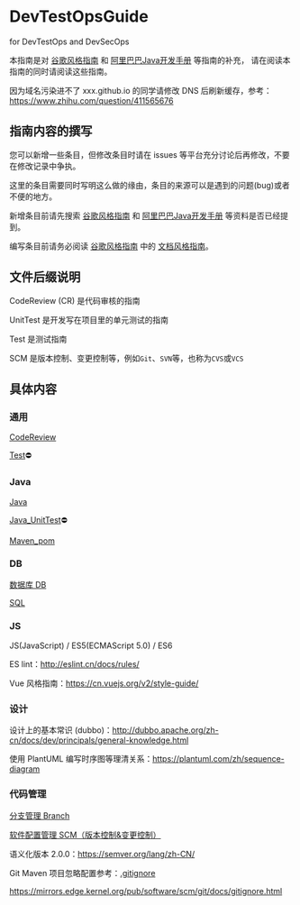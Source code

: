 # DevTestOpsGuide
for DevTestOps and DevSecOps

本指南是对 [谷歌风格指南][styleguide] 和 [阿里巴巴Java开发手册][p3c] 等指南的补充，
请在阅读本指南的同时请阅读这些指南。

因为域名污染进不了 xxx.github.io 的同学请修改 DNS 后刷新缓存，参考： 
https://www.zhihu.com/question/411565676

[styleguide]:https://github.com/google/styleguide
[p3c]:https://github.com/alibaba/p3c

## 指南内容的撰写

您可以新增一些条目，但修改条目时请在 issues 等平台充分讨论后再修改，不要在修改记录中争执。

这里的条目需要同时写明这么做的缘由，条目的来源可以是遇到的问题(bug)或者不便的地方。

新增条目前请先搜索 [谷歌风格指南][styleguide] 和 [阿里巴巴Java开发手册][p3c] 等资料是否已经提到。

编写条目前请务必阅读 [谷歌风格指南][styleguide] 中的 [文档风格指南][docguide]。

[docguide]:https://github.com/google/styleguide/blob/gh-pages/docguide/style.md


## 文件后缀说明

CodeReview (CR) 是代码审核的指南

UnitTest 是开发写在项目里的单元测试的指南

Test 是测试指南

SCM 是版本控制、变更控制等，例如`Git`、`SVN`等，也称为`CVS`或`VCS`


## 具体内容


### 通用

[CodeReview](md/CodeReview.md)

[Test](md/Test.md)⛔


### Java

[Java](md/Java.md)

[Java_UnitTest](md/Java_UnitTest.md)⛔

[Maven_pom](md/Maven_pom.md)


### DB

[数据库 DB](md/DB.md)

[SQL](md/SQL.md)


### JS
JS(JavaScript) / ES5(ECMAScript 5.0) / ES6

ES lint：http://eslint.cn/docs/rules/

Vue 风格指南：https://cn.vuejs.org/v2/style-guide/


### 设计

设计上的基本常识 (dubbo)：http://dubbo.apache.org/zh-cn/docs/dev/principals/general-knowledge.html

使用 PlantUML 编写时序图等理清关系：https://plantuml.com/zh/sequence-diagram


### 代码管理

[分支管理 Branch](md/Branch.md)

[软件配置管理 SCM（版本控制&变更控制）](md/SCM.md)

语义化版本 2.0.0：https://semver.org/lang/zh-CN/

Git Maven 项目忽略配置参考：[.gitignore](.gitignore)

https://mirrors.edge.kernel.org/pub/software/scm/git/docs/gitignore.html
